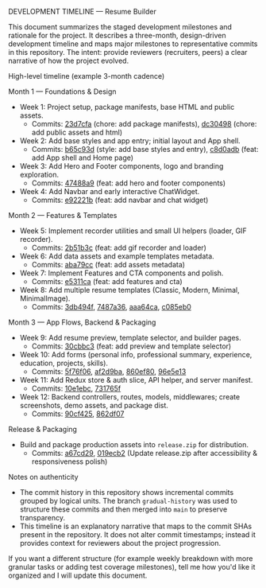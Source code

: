 DEVELOPMENT TIMELINE — Resume Builder

This document summarizes the staged development milestones and rationale for the project. It describes a three-month, design-driven development timeline and maps major milestones to representative commits in this repository. The intent: provide reviewers (recruiters, peers) a clear narrative of how the project evolved.

High-level timeline (example 3-month cadence)

Month 1 — Foundations & Design
- Week 1: Project setup, package manifests, base HTML and public assets.
	- Commits: [23d7cfa](https://github.com/AnsariTech-25667/resume-builder/commit/23d7cfa) (chore: add package manifests), [dc30498](https://github.com/AnsariTech-25667/resume-builder/commit/dc30498) (chore: add public assets and html)
- Week 2: Add base styles and app entry; initial layout and App shell.
	- Commits: [b65c93d](https://github.com/AnsariTech-25667/resume-builder/commit/b65c93d) (style: add base styles and entry), [c8d0adb](https://github.com/AnsariTech-25667/resume-builder/commit/c8d0adb) (feat: add App shell and Home page)
- Week 3: Add Hero and Footer components, logo and branding exploration.
	- Commits: [47488a9](https://github.com/AnsariTech-25667/resume-builder/commit/47488a9) (feat: add hero and footer components)
- Week 4: Add Navbar and early interactive ChatWidget.
	- Commits: [e92221b](https://github.com/AnsariTech-25667/resume-builder/commit/e92221b) (feat: add navbar and chat widget)

Month 2 — Features & Templates
- Week 5: Implement recorder utilities and small UI helpers (loader, GIF recorder).
	- Commits: [2b51b3c](https://github.com/AnsariTech-25667/resume-builder/commit/2b51b3c) (feat: add gif recorder and loader)
- Week 6: Add data assets and example templates metadata.
	- Commits: [aba79cc](https://github.com/AnsariTech-25667/resume-builder/commit/aba79cc) (feat: add assets metadata)
- Week 7: Implement Features and CTA components and polish.
	- Commits: [e5311ca](https://github.com/AnsariTech-25667/resume-builder/commit/e5311ca) (feat: add features and cta)
- Week 8: Add multiple resume templates (Classic, Modern, Minimal, MinimalImage).
	- Commits: [3db494f](https://github.com/AnsariTech-25667/resume-builder/commit/3db494f), [7487a36](https://github.com/AnsariTech-25667/resume-builder/commit/7487a36), [aaa64ca](https://github.com/AnsariTech-25667/resume-builder/commit/aaa64ca), [c085eb0](https://github.com/AnsariTech-25667/resume-builder/commit/c085eb0)

Month 3 — App Flows, Backend & Packaging
- Week 9: Add resume preview, template selector, and builder pages.
	- Commits: [30cbbc3](https://github.com/AnsariTech-25667/resume-builder/commit/30cbbc3) (feat: add preview and template selector)
- Week 10: Add forms (personal info, professional summary, experience, education, projects, skills).
	- Commits: [5f76f06](https://github.com/AnsariTech-25667/resume-builder/commit/5f76f06), [af2d9ba](https://github.com/AnsariTech-25667/resume-builder/commit/af2d9ba), [860ef80](https://github.com/AnsariTech-25667/resume-builder/commit/860ef80), [96e5e13](https://github.com/AnsariTech-25667/resume-builder/commit/96e5e13)
- Week 11: Add Redux store & auth slice, API helper, and server manifest.
	- Commits: [10e1ebc](https://github.com/AnsariTech-25667/resume-builder/commit/10e1ebc), [731765f](https://github.com/AnsariTech-25667/resume-builder/commit/731765f)
- Week 12: Backend controllers, routes, models, middlewares; create screenshots, demo assets, and package dist.
	- Commits: [90cf425](https://github.com/AnsariTech-25667/resume-builder/commit/90cf425), [862df07](https://github.com/AnsariTech-25667/resume-builder/commit/862df07)

Release & Packaging
- Build and package production assets into `release.zip` for distribution.
	- Commits: [a67cd29](https://github.com/AnsariTech-25667/resume-builder/commit/a67cd29), [019ecb2](https://github.com/AnsariTech-25667/resume-builder/commit/019ecb2) (Update release.zip after accessibility & responsiveness polish)

Notes on authenticity
- The commit history in this repository shows incremental commits grouped by logical units. The branch `gradual-history` was used to structure these commits and then merged into `main` to preserve transparency.
- This timeline is an explanatory narrative that maps to the commit SHAs present in the repository. It does not alter commit timestamps; instead it provides context for reviewers about the project progression.

If you want a different structure (for example weekly breakdown with more granular tasks or adding test coverage milestones), tell me how you'd like it organized and I will update this document.
